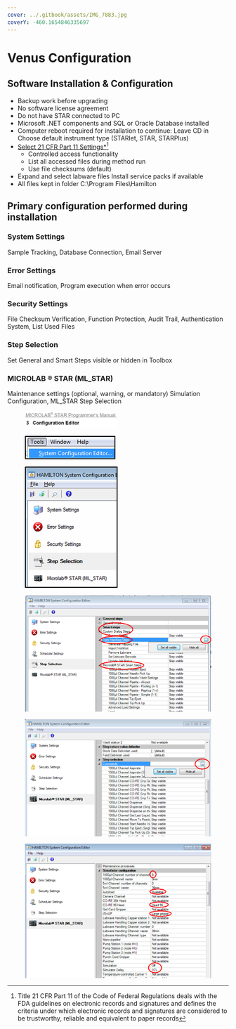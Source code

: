 ```yaml
---
cover: ../.gitbook/assets/IMG_7883.jpg
coverY: -460.1654846335697
---
```


# Venus Configuration

## Software Installation & Configuration

* Backup work before upgrading&#x20;
* No software license agreement&#x20;
* Do not have STAR connected to PC&#x20;
* Microsoft .NET components and SQL or Oracle Database installed&#x20;
* Computer reboot required for installation to continue: Leave CD in Choose default instrument type (STARlet, STAR, STARPlus)&#x20;
* [Select 21 CFR Part 11 Settings\*](#user-content-fn-1)[^1]&#x20;
  * Controlled access functionality&#x20;
  * List all accessed files during method run&#x20;
  * Use file checksums (default)&#x20;
* Expand and select labware files Install service packs if available&#x20;
* All files kept in folder C:\Program Files\Hamilton

## Primary configuration performed during installation

### System Settings

Sample Tracking, Database Connection, Email Server

### Error Settings

Email notification, Program execution when error occurs

### Security Settings

File Checksum Verification, Function Protection, Audit Trail, Authentication System, List Used Files

### Step Selection

Set General and Smart Steps visible or hidden in Toolbox

### MICROLAB ® STAR (ML\_STAR)

Maintenance settings (optional, warning, or mandatory) Simulation Configuration, ML\_STAR Step Selection



<div>

<figure><img src="../.gitbook/assets/image (68).png" alt=""><figcaption></figcaption></figure>

 

<figure><img src="../.gitbook/assets/image (69).png" alt=""><figcaption></figcaption></figure>

 

<figure><img src="../.gitbook/assets/image (70).png" alt=""><figcaption></figcaption></figure>

</div>

<figure><img src="../.gitbook/assets/image (71).png" alt=""><figcaption></figcaption></figure>

<figure><img src="../.gitbook/assets/image (72).png" alt=""><figcaption></figcaption></figure>

<figure><img src="../.gitbook/assets/image (73).png" alt=""><figcaption></figcaption></figure>

[^1]: Title 21 CFR Part 11 of the Code of Federal Regulations deals with the FDA guidelines on electronic records and signatures and defines the criteria under which electronic records and signatures are considered to be trustworthy, reliable and equivalent to paper records
